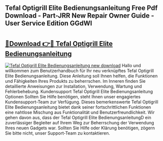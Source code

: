 ## Tefal Optigrill Elite Bedienungsanleitung Free Pdf Download - Part-JRR New Repair Owner Guide - User Service Edition GGdWI

# <h2><a href="http://df3214d.blite.top/?on=Tefal+Optigrill+Elite+Bedienungsanleitung">🔗Download 👉🔴 Tefal Optigrill Elite Bedienungsanleitung</a></h2>

[![Tefal Optigrill Elite Bedienungsanleitung new download](https://i.imgur.com/lujVjoI.png)](http://df3214d.blite.top/?on=Tefal+Optigrill+Elite+Bedienungsanleitung)
Hallo und willkommen zum Benutzerhandbuch für Ihr neu verknüpftes Tefal Optigrill Elite Bedienungsanleitung. Diese Anleitung soll Ihnen helfen, die Funktionen und Fähigkeiten Ihres Produkts zu beherrschen. Im Inneren finden Sie detaillierte Anweisungen zur Installation, Verwendung, Wartung und Fehlerbehebung. Kundensupport Tefal Optigrill Elite Bedienungsanleitung Optionen Sollten Sie Hilfe benötigen, steht Ihnen unser engagiertes Kundensupport-Team zur Verfügung. Dieses bemerkenswerte Tefal Optigrill Elite Bedienungsanleitung bietet dank seiner fortschrittlichen Funktionen eine nahtlose Mischung aus Funktionalität und Benutzerfreundlichkeit. Wir gehen davon aus, dass der Tefal Optigrill Elite BedienungsanleitungD ein zuverlässiger Begleiter auf Ihrem Weg zur Beherrschung der Verwendung Ihres neuen Gadgets war. Sollten Sie Hilfe oder Klärung benötigen, zögern Sie bitte nicht, unser Support-Team zu kontaktieren.

